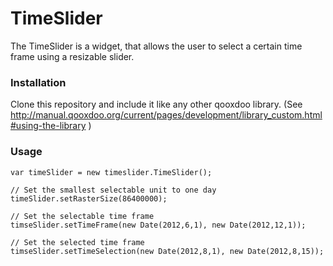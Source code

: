 TimeSlider
==========

The TimeSlider is a widget, that allows the user to select a certain time frame
using a resizable slider.

### Installation ###

Clone this repository and include it like any other qooxdoo library. 
(See http://manual.qooxdoo.org/current/pages/development/library_custom.html#using-the-library )


### Usage ###

    var timeSlider = new timeslider.TimeSlider();

    // Set the smallest selectable unit to one day
    timeSlider.setRasterSize(86400000);

    // Set the selectable time frame
    timseSlider.setTimeFrame(new Date(2012,6,1), new Date(2012,12,1));

    // Set the selected time frame
    timseSlider.setTimeSelection(new Date(2012,8,1), new Date(2012,8,15));
